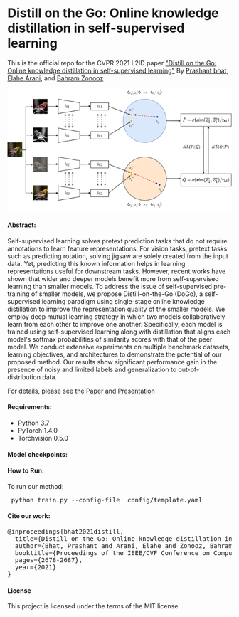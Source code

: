 # Distill on the Go: Online knowledge distillation in self-supervised learning

This is the official repo for the CVPR 2021 L2ID paper ["Distill on the Go: Online knowledge distillation in 
self-supervised learning"](https://openaccess.thecvf.com/content/CVPR2021W/LLID/html/Bhat_Distill_on_the_Go_Online_Knowledge_Distillation_in_Self-Supervised_Learning_CVPRW_2021_paper.html)
By [Prashant bhat](https://scholar.google.com/citations?view_op=list_works&hl=en&user=jrEETfgAAAAJ),
[Elahe Arani](https://www.researchgate.net/profile/Elahe-Arani), 
and [Bahram Zonooz](https://scholar.google.com/citations?hl=en&user=FZmIlY8AAAAJ)

![alt text](images/dogo.png "ACT")

#### Abstract: 
Self-supervised learning solves pretext prediction tasks that do not require annotations to learn feature representations.
For vision tasks, pretext tasks such as predicting rotation, solving jigsaw are solely created from the input data. Yet, 
predicting this known information helps in learning representations useful for downstream tasks. However, recent works
have shown that wider and deeper models benefit more from self-supervised learning than smaller models. To address the 
issue of self-supervised pre-training of smaller models, we propose Distill-on-the-Go (DoGo), a self-supervised learning 
paradigm using single-stage online knowledge distillation to improve the representation quality of the smaller models. 
We employ deep mutual learning strategy in which two models collaboratively learn from each other to improve one another. 
Specifically, each model is trained using self-supervised learning along with distillation that aligns each model's 
softmax probabilities of similarity scores with that of the peer model. We conduct extensive experiments on multiple 
benchmark datasets, learning objectives, and architectures to demonstrate the potential of our proposed method. 
Our results show significant performance gain in the presence of noisy and limited labels and generalization to 
out-of-distribution data.

For details, please see the
[Paper](https://openaccess.thecvf.com/content/CVPR2021W/LLID/html/Bhat_Distill_on_the_Go_Online_Knowledge_Distillation_in_Self-Supervised_Learning_CVPRW_2021_paper.html)
and [Presentation](https://www.youtube.com/watch?v=Sfs5ya2vEyg&ab_channel=NeurAI) 


#### Requirements: 
* Python 3.7 
* PyTorch 1.4.0
* Torchvision 0.5.0

#### Model checkpoints: 


#### How to Run:
To run our method: 
<pre> python train.py --config-file  config/template.yaml </pre>


#### Cite our work:
<pre>
@inproceedings{bhat2021distill,
  title={Distill on the Go: Online knowledge distillation in self-supervised learning},
  author={Bhat, Prashant and Arani, Elahe and Zonooz, Bahram},
  booktitle={Proceedings of the IEEE/CVF Conference on Computer Vision and Pattern Recognition},
  pages={2678-2687},
  year={2021}
}
</pre>

#### License
This project is licensed under the terms of the MIT license.